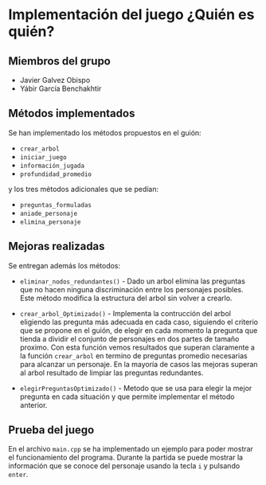 # Implementación del juego ¿Quién es quién?

## Miembros del grupo

* Javier Galvez Obispo
* Yábir García Benchakhtir

## Métodos implementados

Se han implementado los métodos propuestos en el guión:

* `crear_arbol`
* `iniciar_juego`
* `información_jugada`
* `profundidad_promedio`


y los tres métodos adicionales que se pedían:

* `preguntas_formuladas`
* `aniade_personaje`
* `elimina_personaje`

## Mejoras realizadas

Se entregan además los métodos:

* `eliminar_nodos_redundantes()` - Dado un arbol elimina las preguntas
  que no hacen ninguna discriminación entre los personajes
  posibles. Este método modifica la estructura del arbol sin volver a
  crearlo.

* `crear_arbol_Optimizado()` - Implementa la contrucción del arbol
eligiendo las pregunta más adecuada en cada caso, siguiendo el
criterio que se propone en el guión, de elegir en cada momento la
pregunta que tienda a dividir el conjunto de personajes en dos partes
de tamaño proximo.  Con esta función vemos resultados que superan
claramente a la función `crear_arbol` en termino de preguntas promedio
necesarias para alcanzar un personaje. En la mayoría de casos las
mejoras superan al arbol resultado de limpiar las preguntas
redundantes.

* `elegirPreguntasOptimizado()` - Metodo que se usa para elegir la
  mejor pregunta en cada situación y que permite implementar el método
  anterior.

## Prueba del juego

En el archivo `main.cpp` se ha implementado un ejemplo para poder
mostrar el funcionamiento del programa. Durante la partida se puede
mostrar la información que se conoce del personaje usando la tecla `i`
y pulsando `enter`.






